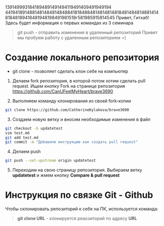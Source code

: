1391499931841894891491494119491409491949194
4419418914881481484814848841818488481481481481848148481488141481848189418481948198491981518г581985915814545
Привет, Гитхаб! Здесь будет информация о первых командах из 3 семинара
> git push - отправить изменения в удаленный репозиторий 
Привет мы пробуем работу с удаленным репозиторием =)

# Создание локального репозитория

* git clone - позволяет сделать клон себе на компьютер

1. Делаем fork репозитория, в которой потом хотим сделать pull request. Ищем кнопку Fork на странице репозитория <https://github.com/CanUFeelMyHeart/brave3690>

2. Выполняем команду клонирования из своей fork-копии
```sh
git clone https://github.com/CatherineKylakova/brave3690
```
3. Создаем новую ветку и вносим необходимые изменения в файл
```sh
git checkout -b updatetest
vim test.md
git add test.md
git commit -m "Добавили инструкцию как создать pull request"
```
4. Делаем push  
```sh
git push --set-upstream origin updatetest
```
5. Переходим на свою страницу репозитория. Выбираем ветку **updatetest** и жмем кнопку **Compare & pull request**

# Инструкция по связке Git - Github

Чтобы склонировать репозиторий к себе на ПК, используется команда:
> **git clone URL** - клонируется реаозиторий по адресу **URL**